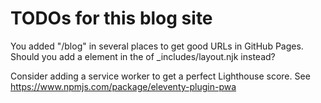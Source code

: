 # TODOs for this blog site

You added "/blog" in several places to get good URLs in GitHub Pages.
Should you add a <base href="/blog" /> element
in the <head> of \_includes/layout.njk instead?

Consider adding a service worker to get a perfect Lighthouse score.
See https://www.npmjs.com/package/eleventy-plugin-pwa
